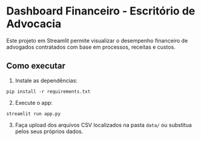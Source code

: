 
# Dashboard Financeiro - Escritório de Advocacia

Este projeto em Streamlit permite visualizar o desempenho financeiro de advogados contratados com base em processos, receitas e custos.

## Como executar

1. Instale as dependências:
```
pip install -r requirements.txt
```

2. Execute o app:
```
streamlit run app.py
```

3. Faça upload dos arquivos CSV localizados na pasta `data/` ou substitua pelos seus próprios dados.

